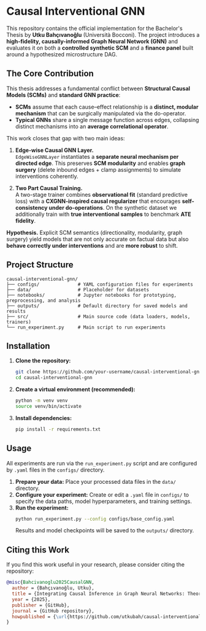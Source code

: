 # Causal Interventional GNN

This repository contains the official implementation for the Bachelor's Thesis by **Utku Bahçıvanoğlu** (Università Bocconi). The project introduces a **high-fidelity, causally-informed Graph Neural Network (GNN)** and evaluates it on both a **controlled synthetic SCM** and a **finance panel** built around a hypothesized microstructure DAG.

## The Core Contribution

This thesis addresses a fundamental conflict between **Structural Causal Models (SCMs)** and **standard GNN practice**:

- **SCMs** assume that each cause–effect relationship is a **distinct, modular mechanism** that can be surgically manipulated via the do-operator.
- **Typical GNNs** share a single message function across edges, collapsing distinct mechanisms into an **average correlational operator**.

This work closes that gap with two main ideas:

1. **Edge-wise Causal GNN Layer.**  
   `EdgeWiseGNNLayer` instantiates a **separate neural mechanism per directed edge**. This preserves **SCM modularity** and enables **graph surgery** (delete inbound edges + clamp assignments) to simulate interventions coherently.

2. **Two Part Causal Training.**  
   A two-stage trainer combines **observational fit** (standard predictive loss) with a **CXGNN-inspired causal regularizer** that encourages **self-consistency under do-operations**. On the synthetic dataset we additionally train with **true interventional samples** to benchmark **ATE fidelity**.

**Hypothesis.** Explicit SCM semantics (directionality, modularity, graph surgery) yield models that are not only accurate on factual data but also **behave correctly under interventions** and are **more robust** to shift.

## Project Structure


```
causal-interventional-gnn/
├── configs/              # YAML configuration files for experiments
├── data/                 # Placeholder for datasets
├── notebooks/            # Jupyter notebooks for prototyping, preprocessing, and analysis
├── outputs/              # Default directory for saved models and results
├── src/                  # Main source code (data loaders, models, trainers)
└── run_experiment.py     # Main script to run experiments
```

## Installation

1.  **Clone the repository:**
    ```bash
    git clone https://github.com/your-username/causal-interventional-gnn.git
    cd causal-interventional-gnn
    ```
2.  **Create a virtual environment (recommended):**
    ```bash
    python -m venv venv
    source venv/bin/activate
    ```
3.  **Install dependencies:**
    ```bash
    pip install -r requirements.txt
    ```

## Usage

All experiments are run via the `run_experiment.py` script and are configured by `.yaml` files in the `configs/` directory.

1.  **Prepare your data:** Place your processed data files in the `data/` directory.
2.  **Configure your experiment:** Create or edit a `.yaml` file in `configs/` to specify the data paths, model hyperparameters, and training settings.
3.  **Run the experiment:**
    ```bash
    python run_experiment.py --config configs/base_config.yaml
    ```
    Results and model checkpoints will be saved to the `outputs/` directory.

## Citing this Work

If you find this work useful in your research, please consider citing the repository:

```bibtex
@misc{Bahcivanoglu2025CausalGNN,
  author = {Bahçıvanoğlu, Utku},
  title = {Integrating Causal Inference in Graph Neural Networks: Theoretical Foundations and Empirical Evaluation},
  year = {2025},
  publisher = {GitHub},
  journal = {GitHub repository},
  howpublished = {\url{https://github.com/utkubah/causal-interventional-gnn}}
}
```